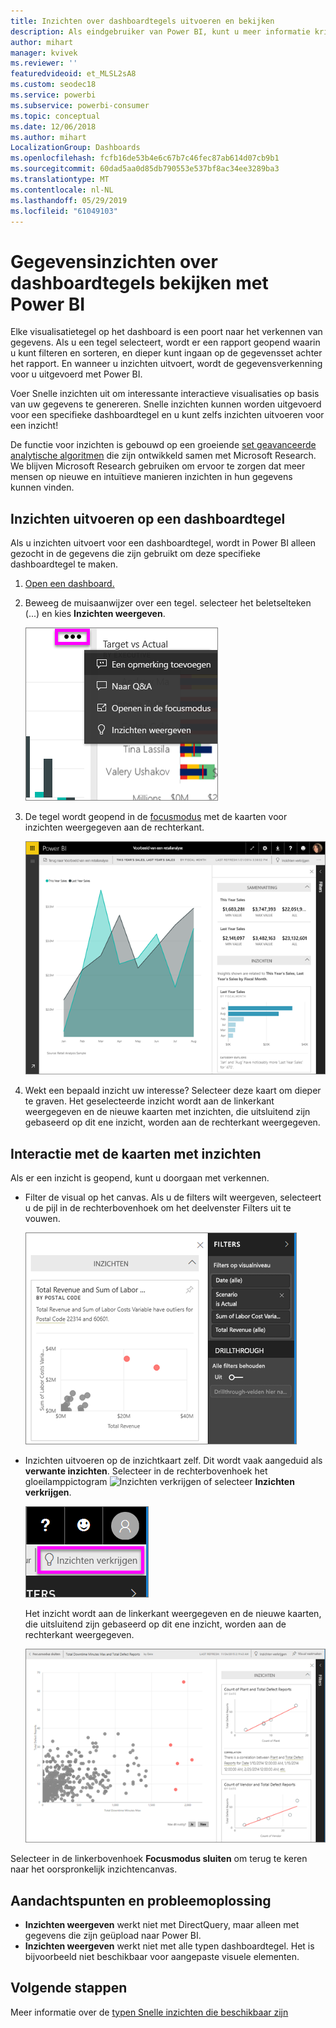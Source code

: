 ```yaml
---
title: Inzichten over dashboardtegels uitvoeren en bekijken
description: Als eindgebruiker van Power BI, kunt u meer informatie krijgen over inzicht in uw dashboardtegels.
author: mihart
manager: kvivek
ms.reviewer: ''
featuredvideoid: et_MLSL2sA8
ms.custom: seodec18
ms.service: powerbi
ms.subservice: powerbi-consumer
ms.topic: conceptual
ms.date: 12/06/2018
ms.author: mihart
LocalizationGroup: Dashboards
ms.openlocfilehash: fcfb16de53b4e6c67b7c46fec87ab614d07cb9b1
ms.sourcegitcommit: 60dad5aa0d85db790553e537bf8ac34ee3289ba3
ms.translationtype: MT
ms.contentlocale: nl-NL
ms.lasthandoff: 05/29/2019
ms.locfileid: "61049103"
---
```

# <a name="view-data-insights-on-dashboard-tiles-with-power-bi"></a>Gegevensinzichten over dashboardtegels bekijken met Power BI
Elke visualisatietegel op het dashboard is een poort naar het verkennen van gegevens. Als u een tegel selecteert, wordt er een rapport geopend waarin u kunt filteren en sorteren, en dieper kunt ingaan op de gegevensset achter het rapport. En wanneer u inzichten uitvoert, wordt de gegevensverkenning voor u uitgevoerd met Power BI.

Voer Snelle inzichten uit om interessante interactieve visualisaties op basis van uw gegevens te genereren. Snelle inzichten kunnen worden uitgevoerd voor een specifieke dashboardtegel en u kunt zelfs inzichten uitvoeren voor een inzicht!

De functie voor inzichten is gebouwd op een groeiende [set geavanceerde analytische algoritmen](end-user-insight-types.md) die zijn ontwikkeld samen met Microsoft Research. We blijven Microsoft Research gebruiken om ervoor te zorgen dat meer mensen op nieuwe en intuïtieve manieren inzichten in hun gegevens kunnen vinden.

## <a name="run-insights-on-a-dashboard-tile"></a>Inzichten uitvoeren op een dashboardtegel
Als u inzichten uitvoert voor een dashboardtegel, wordt in Power BI alleen gezocht in de gegevens die zijn gebruikt om deze specifieke dashboardtegel te maken. 

1. [Open een dashboard.](end-user-dashboards.md)
2. Beweeg de muisaanwijzer over een tegel. selecteer het beletselteken (...) en kies **Inzichten weergeven**. 

    ![modus voor beletseltekenmenu](./media/end-user-insights/power-bi-hover.png)


3. De tegel wordt geopend in de [focusmodus](end-user-focus.md) met de kaarten voor inzichten weergegeven aan de rechterkant.    
   
    ![Focusmodus](./media/end-user-insights/pbi-insights-tile.png)    
4. Wekt een bepaald inzicht uw interesse? Selecteer deze kaart om dieper te graven. Het geselecteerde inzicht wordt aan de linkerkant weergegeven en de nieuwe kaarten met inzichten, die uitsluitend zijn gebaseerd op dit ene inzicht, worden aan de rechterkant weergegeven.    

 ## <a name="interact-with-the-insight-cards"></a>Interactie met de kaarten met inzichten
Als er een inzicht is geopend, kunt u doorgaan met verkennen.

   * Filter de visual op het canvas.  Als u de filters wilt weergeven, selecteert u de pijl in de rechterbovenhoek om het deelvenster Filters uit te vouwen.

     ![inzicht in een uitgevouwen menu Filters](./media/end-user-insights/power-bi-insights-on-insights.png)
   
   * Inzichten uitvoeren op de inzichtkaart zelf. Dit wordt vaak aangeduid als **verwante inzichten**. Selecteer in de rechterbovenhoek het gloeilamppictogram ![Inzichten verkrijgen](./media/end-user-insights/power-bi-bulb-icon.png) of selecteer **Inzichten verkrijgen**.
     
     ![Menubalk met pictogram Inzichten verkrijgen](./media/end-user-insights/power-bi-autoinsights-tile.png)
     
     Het inzicht wordt aan de linkerkant weergegeven en de nieuwe kaarten, die uitsluitend zijn gebaseerd op dit ene inzicht, worden aan de rechterkant weergegeven.
     
     ![Inzichten in inzichten](./media/end-user-insights/power-bi-insights-on-insights-new.png)

Selecteer in de linkerbovenhoek **Focusmodus sluiten** om terug te keren naar het oorspronkelijk inzichtencanvas.

## <a name="considerations-and-troubleshooting"></a>Aandachtspunten en probleemoplossing
- **Inzichten weergeven** werkt niet met DirectQuery, maar alleen met gegevens die zijn geüpload naar Power BI.
- **Inzichten weergeven** werkt niet met alle typen dashboardtegel. Het is bijvoorbeeld niet beschikbaar voor aangepaste visuele elementen.<!--[custom visuals](end-user-custom-visuals.md)-->


## <a name="next-steps"></a>Volgende stappen
Meer informatie over de [typen Snelle inzichten die beschikbaar zijn](end-user-insight-types.md)

